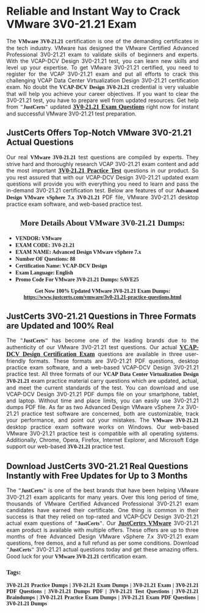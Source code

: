 <h1><strong>Reliable and Instant Way to Crack VMware 3V0-21.21 Exam</strong></h1>

<p style="text-align: justify;">The <span style="font-family:Georgia,serif;"><strong>VMware 3V0-21.21</strong></span> certification is one of the demanding certificates in the tech industry. VMware has designed the VMware Certified Advanced Professional 3V0-21.21 exam to validate skills of beginners and experts. With the VCAP-DCV Design 3V0-21.21 test, you can learn new skills and level up your expertise. To get VMware 3V0-21.21 certified, you need to register for the VCAP 3V0-21.21 exam and put all efforts to crack this challenging VCAP Data Center Virtualization Design 3V0-21.21 certification exam. No doubt the <span style="font-family:Georgia,serif;"><strong>VCAP-DCV Design 3V0-21.21</strong></span> credential is very valuable that will help you achieve your career objectives. If you want to clear the 3V0-21.21 test, you have to prepare well from updated resources. Get help from <span style="font-size:14px;"><span style="font-family:Georgia,serif;"><strong>"JustCerts"</strong></span></span> updated <a href="https://www.justcerts.com/vmware/3v0-21.21-practice-questions.html"><span style="font-size:16px;"><span style="font-family:Georgia,serif;"><strong>3V0-21.21 Exam Questions</strong></span></span></a> right now for instant and successful VMware 3V0-21.21 test preparation.</p>

<h2><strong>JustCerts Offers Top-Notch VMware 3V0-21.21 Actual Questions </strong></h2>

<p style="text-align: justify;">Our real <span style="font-family:Georgia,serif;"><strong>VMware 3V0-21.21</strong></span> test questions are compiled by experts. They strive hard and thoroughly research VCAP 3V0-21.21 exam content and add the most important <a href="https://www.justcerts.com/vmware/3v0-21.21-practice-questions.html"><span style="font-size:16px;"><span style="font-family:Georgia,serif;"><strong>3V0-21.21 Practice Test</strong></span></span></a> questions in our product. So you rest assured that with our VCAP-DCV Design 3V0-21.21 updated exam questions will provide you with everything you need to learn and pass the in-demand 3V0-21.21 certification test. Below are features of our <span style="font-family:Georgia,serif;"><strong>Advanced Design VMware vSphere 7.x 3V0-21.21</strong></span> PDF file, VMware 3V0-21.21 desktop practice exam software, and web-based practice test.</p>

<h2 style="text-align: center;"><strong><span style="font-family:Georgia,serif;">More Details About VMware 3V0-21.21 Dumps:</span></strong></h2>

<ul>
	<li style="text-align: justify;"><span style="font-size:14px;"><span style="font-family:Georgia,serif;"><strong>VENDOR: VMware</strong></span></span></li>
	<li style="text-align: justify;"><span style="font-size:14px;"><span style="font-family:Georgia,serif;"><strong>EXAM CODE: 3V0-21.21</strong></span></span></li>
	<li style="text-align: justify;"><span style="font-size:14px;"><span style="font-family:Georgia,serif;"><strong>EXAM NAME: Advanced Design VMware vSphere 7.x</strong></span></span></li>
	<li style="text-align: justify;"><span style="font-size:14px;"><span style="font-family:Georgia,serif;"><strong>Number OF Questions: 88</strong></span></span></li>
	<li style="text-align: justify;"><span style="font-size:14px;"><span style="font-family:Georgia,serif;"><strong>Certification Name: VCAP-DCV Design</strong></span></span></li>
	<li style="text-align: justify;"><span style="font-size:14px;"><span style="font-family:Georgia,serif;"><strong>Exam Language: English</strong></span></span></li>
	<li style="text-align: justify;"><span style="font-size:14px;"><span style="font-family:Georgia,serif;"><strong>Promo Code For VMware 3V0-21.21 Dumps: SAVE25</strong></span></span></li>
</ul>

<p style="text-align: center;"><strong><span style="font-family:Georgia,serif;"><span style="font-size:14px;">Get Now 100% Updated VMware 3V0-21.21 Exam Dumps:</span> <a href="https://www.justcerts.com/vmware/3v0-21.21-practice-questions.html">https://www.justcerts.com/vmware/3v0-21.21-practice-questions.html</a></span></strong></p>

<h2><strong>JustCerts 3V0-21.21 Questions in Three Formats are Updated and 100% Real</strong></h2>

<p style="text-align: justify;">The <span style="font-size:14px;"><span style="font-family:Georgia,serif;"><strong>"JustCerts"</strong></span></span> has become one of the leading brands due to the authenticity of our VMware 3V0-21.21 test questions. Our actual <a href="https://www.justcerts.com/vmware/vcap-certification-exams.html"><span style="font-size:16px;"><span style="font-family:Georgia,serif;"><strong>VCAP-DCV Design Certification Exam</strong></span></span></a> questions are available in three user-friendly formats. These formats are 3V0-21.21 PDF questions, desktop practice exam software, and a web-based VCAP-DCV Design 3V0-21.21 practice test. All three formats of our <strong><span style="font-family:Georgia,serif;">VCAP Data Center Virtualization Design 3V0-21.21</span></strong> exam practice material carry questions which are updated, actual, and meet the current standards of the test. You can download and use VCAP-DCV Design 3V0-21.21 PDF dumps file on your smartphone, tablet, and laptop. Without time and place limits, you can easily use 3V0-21.21 dumps PDF file. As far as two Advanced Design VMware vSphere 7.x 3V0-21.21 practice test software are concerned, both are customizable, track your performance, and point out your mistakes. The <span style="font-family:Georgia,serif;"><strong>VMware 3V0-21.21</strong></span> desktop practice exam software works on Windows. Our web-based VMware 3V0-21.21 practice test is compatible with all operating systems. Additionally, Chrome, Opera, Firefox, Internet Explorer, and Microsoft Edge support our web-based <span style="font-family:Georgia,serif;"><strong>3V0-21.21 </strong></span> practice test.</p>

<h2><strong>Download JustCerts 3V0-21.21 Real Questions Instantly with Free Updates for Up to 3 Months</strong></h2>

<p style="text-align: justify;">The <span style="font-family:Georgia,serif;"><span style="font-size:14px;"><strong>"JustCerts"</strong></span></span> is one of the best brands that have been helping VMware 3V0-21.21 exam applicants for many years. Over this long period of time, thousands of VMware Certified Advanced Professional 3V0-21.21 exam candidates have earned their certificate. One thing is common in their success is that they relied on top-rated and VCAP-DCV Design 3V0-21.21 actual exam questions of <span style="font-family:Georgia,serif;"><span style="font-size:14px;"><strong>"JustCerts"</strong></span></span>. Our <a href="https://www.justcerts.com/vmware-certification-exams.html"><span style="font-size:16px;"><span style="font-family:Georgia,serif;"><strong>JustCertrs VMware</strong></span></span></a> 3V0-21.21 exam product is available with multiple offers. These offers are up to three months of free Advanced Design VMware vSphere 7.x 3V0-21.21 exam questions, free demos, and a full refund as per some conditions. Download <span style="font-family:Georgia,serif;"><span style="font-size:14px;"><strong>"JustCerts"</strong></span></span> 3V0-21.21 actual questions today and get these amazing offers. Good luck for your <span style="font-family:Georgia,serif;"><strong>VMware 3V0-21.21</strong></span> certification exam.</p>

<h3 style="text-align: justify;"><span style="font-family:Georgia,serif;"><strong>Tags:</strong></span></h3>

<p style="text-align: justify;"><span style="font-family:Georgia,serif;"><strong>3V0-21.21 Practice Dumps | 3V0-21.21 Exam Dumps | 3V0-21.21 Exam | 3V0-21.21 PDF Questions | 3V0-21.21 Dumps PDF | 3V0-21.21 Test Questions | 3V0-21.21 Braindumps | 3V0-21.21 Practice Exam Dumps | 3V0-21.21 Exam PDF Questions | 3V0-21.21 Dumps</strong></span></p>
